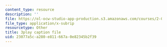 ```yaml
---
content_type: resource
description: ''
file: https://ol-ocw-studio-app-production.s3.amazonaws.com/courses/2-003sc-engineering-dynamics-fall-2011/23077a5ca280e811667a0e82345b2f39_OxcCPTc_bXw.srt
file_type: application/x-subrip
resourcetype: Other
title: 3play caption file
uid: 23077a5c-a280-e811-667a-0e82345b2f39
---
```


